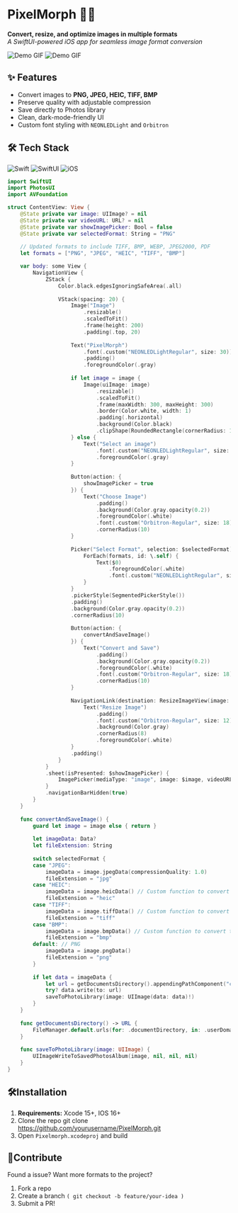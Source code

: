 # PixelMorph 🔄📸
**Convert, resize, and optimize images in multiple formats**  
*A SwiftUI-powered iOS app for seamless image format conversion*

![Demo GIF](Example1.gif) ![Demo GIF](Example2.gif)

## ✨ Features
- Convert images to **PNG, JPEG, HEIC, TIFF, BMP**
- Preserve quality with adjustable compression
- Save directly to Photos library
- Clean, dark-mode-friendly UI
- Custom font styling with `NEONLEDLight` and `Orbitron`

## 🛠 Tech Stack
![Swift](https://img.shields.io/badge/Swift-5.9-white?logo=swift)
![SwiftUI](https://img.shields.io/badge/SwiftUI-3.0-black?logo=swift)
![iOS](https://img.shields.io/badge/iOS-16+-lightgrey?logo=apple)

```swift
import SwiftUI
import PhotosUI
import AVFoundation

struct ContentView: View {
    @State private var image: UIImage? = nil
    @State private var videoURL: URL? = nil
    @State private var showImagePicker: Bool = false
    @State private var selectedFormat: String = "PNG"
    
    // Updated formats to include TIFF, BMP, WEBP, JPEG2000, PDF
    let formats = ["PNG", "JPEG", "HEIC", "TIFF", "BMP"]

    var body: some View {
        NavigationView {
            ZStack {
                Color.black.edgesIgnoringSafeArea(.all)
                
                VStack(spacing: 20) {
                    Image("Image")
                        .resizable()
                        .scaledToFit()
                        .frame(height: 200)
                        .padding(.top, 20)
                    
                    Text("PixelMorph")
                        .font(.custom("NEONLEDLightRegular", size: 30))
                        .padding()
                        .foregroundColor(.gray)
                    
                    if let image = image {
                        Image(uiImage: image)
                            .resizable()
                            .scaledToFit()
                            .frame(maxWidth: 300, maxHeight: 300)
                            .border(Color.white, width: 1)
                            .padding(.horizontal)
                            .background(Color.black)
                            .clipShape(RoundedRectangle(cornerRadius: 10))
                    } else {
                        Text("Select an image")
                            .font(.custom("NEONLEDLightRegular", size: 24))
                            .foregroundColor(.gray)
                    }
                    
                    Button(action: {
                        showImagePicker = true
                    }) {
                        Text("Choose Image")
                            .padding()
                            .background(Color.gray.opacity(0.2))
                            .foregroundColor(.white)
                            .font(.custom("Orbitron-Regular", size: 18))
                            .cornerRadius(10)
                    }
                    
                    Picker("Select Format", selection: $selectedFormat) {
                        ForEach(formats, id: \.self) {
                            Text($0)
                                .foregroundColor(.white)
                                .font(.custom("NEONLEDLightRegular", size: 18))
                        }
                    }
                    .pickerStyle(SegmentedPickerStyle())
                    .padding()
                    .background(Color.gray.opacity(0.2))
                    .cornerRadius(10)
                    
                    Button(action: {
                        convertAndSaveImage()
                    }) {
                        Text("Convert and Save")
                            .padding()
                            .background(Color.gray.opacity(0.2))
                            .foregroundColor(.white)
                            .font(.custom("Orbitron-Regular", size: 18))
                            .cornerRadius(10)
                    }
                    
                    NavigationLink(destination: ResizeImageView(image: $image, videoURL: $videoURL)) {
                        Text("Resize Image")
                            .padding()
                            .font(.custom("Orbitron-Regular", size: 12))
                            .background(Color.gray)
                            .cornerRadius(8)
                            .foregroundColor(.white)
                    }
                    .padding()
                }
            }
            .sheet(isPresented: $showImagePicker) {
                ImagePicker(mediaType: "image", image: $image, videoURL: $videoURL)
            }
            .navigationBarHidden(true)
        }
    }
    
    func convertAndSaveImage() {
        guard let image = image else { return }
        
        let imageData: Data?
        let fileExtension: String
        
        switch selectedFormat {
        case "JPEG":
            imageData = image.jpegData(compressionQuality: 1.0)
            fileExtension = "jpg"
        case "HEIC":
            imageData = image.heicData() // Custom function to convert to HEIC
            fileExtension = "heic"
        case "TIFF":
            imageData = image.tiffData() // Custom function to convert to TIFF
            fileExtension = "tiff"
        case "BMP":
            imageData = image.bmpData() // Custom function to convert to BMP
            fileExtension = "bmp"
        default: // PNG
            imageData = image.pngData()
            fileExtension = "png"
        }
        
        if let data = imageData {
            let url = getDocumentsDirectory().appendingPathComponent("converted_image.\(fileExtension)")
            try? data.write(to: url)
            saveToPhotoLibrary(image: UIImage(data: data)!)
        }
    }
    
    func getDocumentsDirectory() -> URL {
        FileManager.default.urls(for: .documentDirectory, in: .userDomainMask)[0]
    }
    
    func saveToPhotoLibrary(image: UIImage) {
        UIImageWriteToSavedPhotosAlbum(image, nil, nil, nil)
    }
}
```
## **🛠️Installation**
1. **Requirements:** Xcode 15+, IOS 16+
2. Clone the repo
   git clone https://github.com/yourusername/PixelMorph.git
3. Open ```Pixelmorph.xcodeproj``` and build

## **🤝Contribute**
Found a issue? Want more formats to the project?
1. Fork a repo
2. Create a branch ```( git checkout -b feature/your-idea )```
3. Submit a PR!
